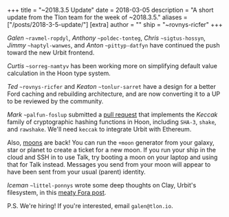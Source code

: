 +++
title = "~2018.3.5 Update"
date = 2018-03-05
description = "A short update from the Tlon team for the week of ~2018.3.5."
aliases = ["/posts/2018-3-5-update/"]
[extra]
author = ""
ship = "~rovnys-ricfer"
+++

*Galen* `~ravmel-ropdyl`, *Anthony* `~poldec-tonteg`, *Chris* `~sigtus-hossyn`,  *Jimmy* `~haptyl-wanwes`, and *Anton*
`~pittyp-datfyn` have continued the push toward the new Urbit frontend.

*Curtis* `~sorreg-namtyv` has been working more on simplifying default value calculation in the Hoon type system.

*Ted* `~rovnys-ricfer` and *Keaton* `~tonlur-sarret` have a design for a better Ford caching and rebuilding architecture,
and are now converting it to a UP to be reviewed by the community.

*Mark* `~palfun-foslup` submitted a [pull request](https://github.com/urbit/arvo/pull/651) that implements the _Keccak_
family of cryptographic hashing functions in Hoon, including `SHA-3`, `shake`, and `rawshake`. We'll need `keccak` to
integrate Urbit with Ethereum.

Also, [moons](https://urbit.org/docs/using/admin/#-moons) are back! You can run the `+moon` generator from your galaxy,
star or planet to create a ticket for a new moon. If you run your ship in the cloud and SSH in to use Talk, try booting a
moon on your laptop and using that for Talk instead. Messages you send from your moon will appear to have been sent from
your usual (parent) identity.

*Iceman* `~littel-ponnys` wrote some deep thoughts on Clay, Urbit's filesystem, in this [meaty Fora
post](https://fora.urbit.org/posts/~2018.2.25..02.28.04..bd6d~/).

P.S. We're hiring! If you're interested, email `galen@tlon.io`.
